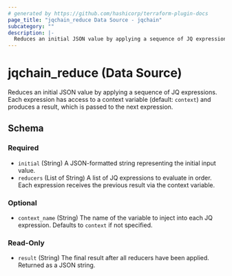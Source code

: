 ```yaml
---
# generated by https://github.com/hashicorp/terraform-plugin-docs
page_title: "jqchain_reduce Data Source - jqchain"
subcategory: ""
description: |-
  Reduces an initial JSON value by applying a sequence of JQ expressions. Each expression has access to a context variable (default: context) and produces a result, which is passed to the next expression.
---
```


# jqchain_reduce (Data Source)

Reduces an initial JSON value by applying a sequence of JQ expressions. Each expression has access to a context variable (default: `context`) and produces a result, which is passed to the next expression.



<!-- schema generated by tfplugindocs -->
## Schema

### Required

- `initial` (String) A JSON-formatted string representing the initial input value.
- `reducers` (List of String) A list of JQ expressions to evaluate in order. Each expression receives the previous result via the context variable.

### Optional

- `context_name` (String) The name of the variable to inject into each JQ expression. Defaults to `context` if not specified.

### Read-Only

- `result` (String) The final result after all reducers have been applied. Returned as a JSON string.
